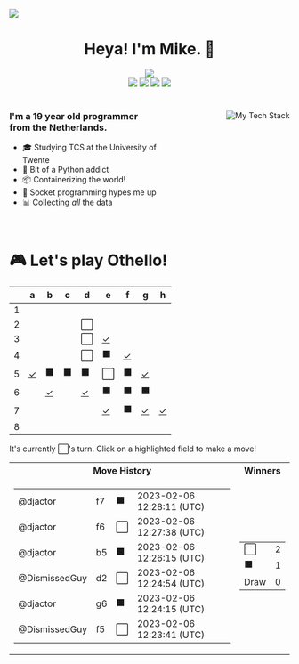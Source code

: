 ![](https://hit.yhype.me/github/profile?user_id=32306794)  <!-- YHYPE hit counter -->
<div align="center">
  <h1>Heya! I'm Mike. 👋</h1>
  
  <img src="https://wakatime.com/badge/user/9555cc8c-3be5-4d08-afde-58be2d556fb0.svg">
  <br>
  <img src="https://img.shields.io/badge/-Wear%20OS-4285F4?style=for-the-badge&logo=wear-os&logoColor=white">
  <img src="https://img.shields.io/badge/Pop!_OS-48B9C7?style=for-the-badge&logo=Pop!_OS&logoColor=white">
  <img src="https://img.shields.io/badge/lineageos-167C80?style=for-the-badge&logo=lineageos&logoColor=white">
  <img src="https://img.shields.io/badge/espressif-E7352C?style=for-the-badge&logo=espressif&logoColor=white">
</div>

<br/>

<div>
  <img align="right" src="https://github-readme-tech-stack.vercel.app/api/cards?title=My%20Favourite%20Technologies&lineHeight=30&lineCount=3&theme=catppuccin_macchiato&hideTitle=true&line1=python,Python,3776AB;nim,Nim,FFE953;javascript,JavaScript,F7DF1E;openjdk,Java,FFFFFF;&line2=podman,Podman,892CA0;nginx,Nginx,009639;linux,Linux,FCC624;wireguard,Wireguard,88171A;&line3=Pop!_OS,Pop!_OS,48B9C7;android,Android,3DDC84;magisk,Magisk,00AF9C;gnome,Gnome,4A86CF;" alt="My Tech Stack" />
  
  <h3 align="left" style="width: 50%">
    I'm a 19 year old programmer from the Netherlands.
  </h3>
  <ul  style="width: 50%">
    <li>🎓️ Studying TCS at the University of Twente</li>
    <li>🐍 Bit of a Python addict</li>
    <li>📦 Containerizing the world!</li>
    <li>🧦 Socket programming hypes me up</li>
    <li>📊 Collecting <i>all</i> the data</li>
  </ul>
</div>

<br>

<div align="left">
  <h1>🎮 Let's play Othello!</h1>
  
<!-- START GAME -->
| |a|b|c|d|e|f|g|h|
|-|-|-|-|-|-|-|-|-|
|1| | | | | | | | |
|2| | | |⬜| | | | |
|3| | | |⬜|[✓](https://github.com/DismissedGuy/dismissedguy/issues/new?title=Othello%7Cmove%7Ce3)| | | |
|4| | | |⬜|⬛|[✓](https://github.com/DismissedGuy/dismissedguy/issues/new?title=Othello%7Cmove%7Cf4)| | |
|5|[✓](https://github.com/DismissedGuy/dismissedguy/issues/new?title=Othello%7Cmove%7Ca5)|⬛|⬛|⬛|⬜|⬛|[✓](https://github.com/DismissedGuy/dismissedguy/issues/new?title=Othello%7Cmove%7Cg5)| |
|6| |[✓](https://github.com/DismissedGuy/dismissedguy/issues/new?title=Othello%7Cmove%7Cb6)| |[✓](https://github.com/DismissedGuy/dismissedguy/issues/new?title=Othello%7Cmove%7Cd6)|⬛|⬛|⬛| |
|7| | | | |[✓](https://github.com/DismissedGuy/dismissedguy/issues/new?title=Othello%7Cmove%7Ce7)|⬛|[✓](https://github.com/DismissedGuy/dismissedguy/issues/new?title=Othello%7Cmove%7Cg7)|[✓](https://github.com/DismissedGuy/dismissedguy/issues/new?title=Othello%7Cmove%7Ch7)|
|8| | | | | | | | |

It's currently ⬜'s turn. Click on a highlighted field to make a move!

<table>
<tr>
<th>Move History</th><th>Winners</th>
</tr><tr>
<td>

<table>
<tr><td>@djactor</td><td>f7</td><td>⬛</td><td>2023-02-06 12:28:11 (UTC)</td></tr>
<tr><td>@djactor</td><td>f6</td><td>⬜</td><td>2023-02-06 12:27:38 (UTC)</td></tr>
<tr><td>@djactor</td><td>b5</td><td>⬛</td><td>2023-02-06 12:26:15 (UTC)</td></tr>
<tr><td>@DismissedGuy</td><td>d2</td><td>⬜</td><td>2023-02-06 12:24:54 (UTC)</td></tr>
<tr><td>@djactor</td><td>g6</td><td>⬛</td><td>2023-02-06 12:24:15 (UTC)</td></tr>
<tr><td>@DismissedGuy</td><td>f5</td><td>⬜</td><td>2023-02-06 12:23:41 (UTC)</td></tr>
</table>

</td><td>

<table>
<tr><td>⬜</td><td>2</td></tr>
<tr><td>⬛</td><td>1</td></tr>
<tr><td>Draw</td><td>0</td></tr>
</table>

</td>
</tr>
</table>